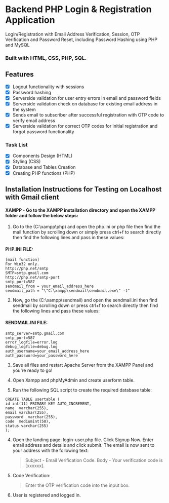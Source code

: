 # Backend PHP Login & Registration Application

Login/Registration with Email Address Verification, Session, OTP Verification and Password Reset, including Password Hashing using PHP and MySQL

<!-- <img src="img/PHP-Subscribe-App.jpg" width="auto" title="PHP Subscribe APP" /> -->

### Built with HTML, CSS, PHP, SQL.

## Features

- [x] Logout functionality with sessions
- [x] Password hashing
- [x] Serverside validation for user entry errors in email and password fields
- [x] Serverside validation check on database for existing email address in the system
- [x] Sends email to subscriber after successful registration with OTP code to verify email address
- [x] Serverside validation for correct OTP codes for initial registration and forgot password functionality

<!-- > To test this pro, download this project on localhost and follow ther instructions below. -->

<!-- > The production version located within the production folder differs in that as well as sending an email to the client, this application also creates a database and posts the subscriber email to the database. -->

### Task List

- [x] Components Design (HTML)
- [x] Styling (CSS)
- [x] Database and Tables Creation
- [x] Creating PHP functions (PHP)

## Installation Instructions for Testing on Localhost with Gmail client

#### XAMPP - Go to the XAMPP installation directory and open the XAMPP folder and follow the below steps:

1. Go to the (C:\xampp\php) and open the php.ini or php file then find the mail function by scrolling down or simply press ctrl+f to search directly then find the following lines and pass in these values:

#### PHP.INI FILE:

```
[mail function]
For Win32 only.
http://php.net/smtp
SMTP=smtp.gmail.com
http://php.net/smtp-port
smtp_port=587
sendmail_from = your_email_address_here
sendmail_path = "\"C:\xampp\sendmail\sendmail.exe\" -t"
```

2. Now, go the (C:\xampp\sendmail) and open the sendmail.ini then find sendmail by scrolling down or press ctrl+f to search directly then find the following lines and pass these values:

#### SENDMAIL.INI FILE:

```
smtp_server=smtp.gmail.com
smtp_port=587
error_logfile=error.log
debug_logfile=debug.log
auth_username=your_email_address_here
auth_password=your_password_here
```

3. Save all files and restart Apache Server from the XAMPP Panel and you're ready to go!

4. Open Xampp and phpMyAdmin and create userform table.

5. Run the following SQL script to create the required database table:

```
CREATE TABLE usertable (
id int(11) PRIMARY KEY AUTO_INCREMENT,
name  varchar(255),
email varchar(255),
password  varchar(255),
code  mediumint(50),
status varchar(255)
);
```

4. Open the landing page: login-user.php file. Click Signup Now. Enter email address and details and click submit. The email is now sent to your address with the following text:

   > Subject - Email Verification Code.
   > Body - Your verification code is [xxxxxx].

5. Code Verification:

   > Enter the OTP verification code into the input box.

6. User is registered and logged in.

